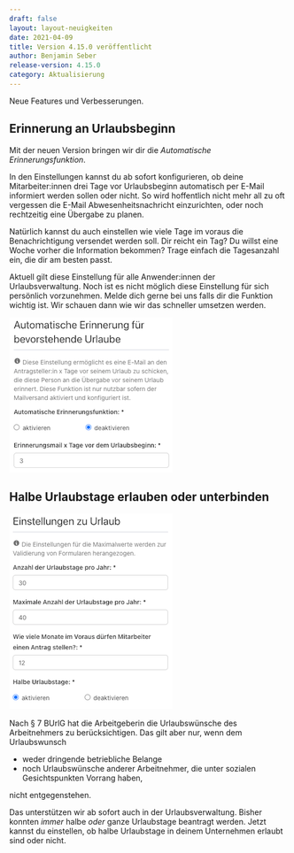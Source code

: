 ```yaml
---
draft: false
layout: layout-neuigkeiten
date: 2021-04-09
title: Version 4.15.0 veröffentlicht
author: Benjamin Seber
release-version: 4.15.0
category: Aktualisierung
---
```


Neue Features und Verbesserungen.

<!-- more -->

## Erinnerung an Urlaubsbeginn

<div class="flex space-x-8">
  <div class="max-w-2xl">
    <p>
      Mit der neuen Version bringen wir dir die <em class="font-bold">Automatische Erinnerungsfunktion</em>.
    </p>
    <p class="mb-4">
      In den Einstellungen kannst du ab sofort konfigurieren, ob deine Mitarbeiter:innen drei Tage vor Urlaubsbeginn automatisch per E-Mail informiert werden sollen oder nicht. So wird hoffentlich nicht mehr all zu oft vergessen die E-Mail Abwesenheitsnachricht einzurichten, oder noch rechtzeitig eine Übergabe zu planen.
    </p>
    <p>
      Natürlich kannst du auch einstellen wie viele Tage im voraus die Benachrichtigung versendet werden soll. Dir reicht ein Tag? Du willst eine Woche vorher die Information bekommen? Trage einfach die Tagesanzahl ein, die dir am besten passt.
    </p>
    <p>
      Aktuell gilt diese Einstellung für alle Anwender:innen der Urlaubsverwaltung. Noch ist es nicht möglich diese Einstellung für sich persönlich vorzunehmen.
      Melde dich gerne bei uns falls dir die Funktion wichtig ist. Wir schauen dann wie wir das schneller umsetzen werden.
    </p>
  </div>
  <div class="flex-1">
    <img
      src="einstellung-urlaubsbenachrichtigung.png"
      alt="Einstellen der automatischen Benachrichtigung X Tage vor Urlaubsbeginn."
      class="mx-auto"
    >
  </div>
</div>

## Halbe Urlaubstage erlauben oder unterbinden

<div class="flex space-x-8">
  <div class="mr-8">
    <img 
      src="einstellung-halbe-urlaubstage.png"
      alt="Einstellen ob halbe Urlaubstage erlaubt sind oder nicht."
      class="mx-auto"
    >
  </div>
  <div class="max-w-2xl">
    <p>
      Nach § 7 BUrlG hat die Arbeitgeberin die Urlaubswünsche des Arbeitnehmers zu berücksichtigen. Das gilt aber nur, wenn dem Urlaubswunsch
    </p>
    <ul>
      <li>weder dringende betriebliche Belange</li>
      <li>noch Urlaubswünsche anderer Arbeitnehmer, die unter sozialen Gesichtspunkten Vorrang haben,</li>
    </ul>
    <p>
      nicht entgegenstehen.
    </p>
    <p>
      Das unterstützen wir ab sofort auch in der Urlaubsverwaltung. Bisher konnten <em>immer</em> halbe <em>oder</em> ganze Urlaubstage beantragt werden. Jetzt kannst du einstellen, ob halbe Urlaubstage in deinem Unternehmen erlaubt sind oder nicht.
    </p>
  </div>
</div>

